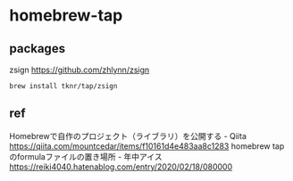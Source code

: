 # homebrew-tap

## packages

zsign https://github.com/zhlynn/zsign

```
brew install tknr/tap/zsign
```


## ref
Homebrewで自作のプロジェクト（ライブラリ）を公開する - Qiita https://qiita.com/mountcedar/items/f10161d4e483aa8c1283
homebrew tapのformulaファイルの置き場所 - 年中アイス https://reiki4040.hatenablog.com/entry/2020/02/18/080000
